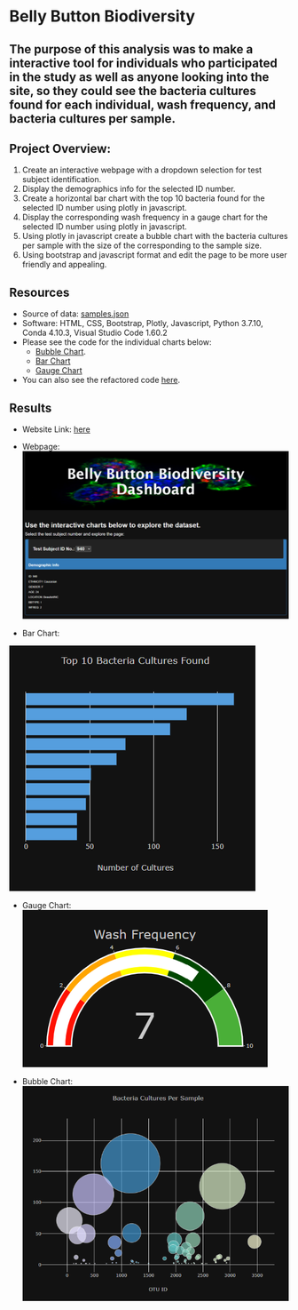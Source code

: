 # Belly Button Biodiversity

## The purpose of this analysis was to make a interactive tool for individuals who participated in the study as well as anyone looking into the site, so they could see the bacteria cultures found for each individual, wash frequency, and bacteria cultures per sample.

## Project Overview:
1. Create an interactive webpage with a dropdown selection for test subject identification.
2. Display the demographics info for the selected ID number.
3. Create a horizontal bar chart with the top 10 bacteria found for the selected ID number using plotly in javascript.
4. Display the corresponding wash frequency in a gauge chart for the selected ID number using plotly in javascript.
5. Using plotly in javascript create a bubble chart with the bacteria cultures per sample with the size of the corresponding to the sample size.
6. Using bootstrap and javascript format and edit the page to be more user friendly and appealing. 

## Resources
- Source of data: [samples.json](https://github.com/mthalken/Belly_Button_Biodiversity/blob/main/samples.json)
- Software: HTML, CSS, Bootstrap, Plotly, Javascript, Python 3.7.10, Conda 4.10.3, Visual Studio Code 1.60.2
- Please see the code for the individual charts below:
    - [Bubble Chart](https://github.com/mthalken/Belly_Button_Biodiversity/blob/main/static/js/bubble.js).
    - [Bar Chart](https://github.com/mthalken/Belly_Button_Biodiversity/blob/main/static/js/bar.js)
    - [Gauge Chart](https://github.com/mthalken/Belly_Button_Biodiversity/blob/main/static/js/guage.js)
- You can also see the refactored code [here](https://github.com/mthalken/Belly_Button_Biodiversity/blob/main/static/js/charts.js).

## Results 
- Website Link: [here](https://mthalken.github.io/Belly_Button_Biodiversity/)

- Webpage:
![png](https://github.com/mthalken/Belly_Button_Biodiversity/blob/main/static/images/main.png)

- Bar Chart:

![png](https://github.com/mthalken/Belly_Button_Biodiversity/blob/main/static/images/bar.png)

- Gauge Chart:
![png](https://github.com/mthalken/Belly_Button_Biodiversity/blob/main/static/images/guage.png)

- Bubble Chart:
![png](https://github.com/mthalken/Belly_Button_Biodiversity/blob/main/static/images/bubble.png)
